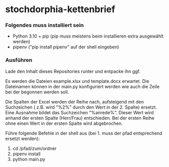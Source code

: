 # stochdorphia-kettenbrief

### Folgendes muss installiert sein
- Python 3.10 + pip (pip muss meistens beim installieren extra ausgewählt werden)
- pipenv ("pip install pipenv" auf der shell eingeben)

### Ausführen
Lade den Inhalt dieses Repositories runter und entpacke ihn ggf.

Es werden die Dateien example.xlsx und template.docx erwartet.
Die Dateinamen können in der main.py konfiguriert werden wie auch die Zeile bei der begonnen werden soll.

Die Spalten der Excel werden der Reihe nach, aufsteigend mit den Suchzeichen ( z.B. wird "%2%" durch den Wert in der 2. Spalte) ersetzt.
Eine Ausnahme bildet das Suchzeichen "%anrede%". Dieser Wert wird anhand der ersten Spalte (Herr/Frau) entschieden.
Bei der ersten Reihe ohne einen Wert in der ersten Spalte wird abgebrochen. 

Führe folgende Befehle in der shell aus (bei 1. muss der pfad entsprechend ersetzt werden):
1. cd /pfad/zum/ordner
2. pipenv install
3. python main.py